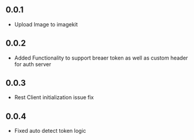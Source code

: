 ## 0.0.1

- Upload Image to imagekit

## 0.0.2

- Added Functionality to support breaer token as well as custom header for auth server

## 0.0.3

- Rest Client initialization issue fix

## 0.0.4

- Fixed auto detect token logic
